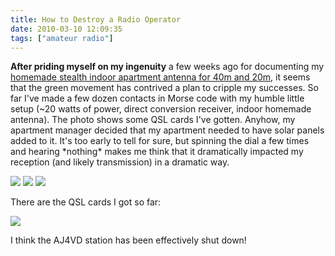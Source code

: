 ```yaml
---
title: How to Destroy a Radio Operator
date: 2010-03-10 12:09:35
tags: ["amateur radio"]
---
```




__After priding myself on my ingenuity__ a few weeks ago for documenting my [homemade stealth indoor apartment antenna for 40m and 20m](http://www.swharden.com/blog/2010-02-07-simple-diy-stealth-apartment-antenna-for-20m-and-40m/), it seems that the green movement has contrived a plan to cripple my successes. So far I've made a few dozen contacts in Morse code with my humble little setup (~20 watts of power, direct conversion receiver, indoor homemade antenna). The photo shows some QSL cards I've gotten. Anyhow, my apartment manager decided that my apartment needed to have solar panels added to it. It's too early to tell for sure, but spinning the dial a few times and hearing \*nothing\* makes me think that it dramatically impacted my reception (and likely transmission) in a dramatic way.

<div class="text-center img-border">

![](https://swharden.com/static/2010/03/10/before.jpg)
![](https://swharden.com/static/2010/03/10/workers.jpg)
![](https://swharden.com/static/2010/03/10/after.jpg)

</div>

There are the QSL cards I got so far:


<div class="text-center img-border">

![](https://swharden.com/static/2010/03/10/cwQsls.jpg)

</div>

I think the AJ4VD station has been effectively shut down!

